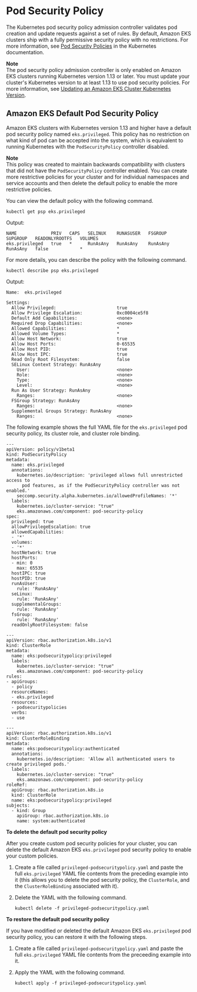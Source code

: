 # Pod Security Policy<a name="pod-security-policy"></a>

The Kubernetes pod security policy admission controller validates pod creation and update requests against a set of rules\. By default, Amazon EKS clusters ship with a fully permissive security policy with no restrictions\. For more information, see [Pod Security Policies](https://kubernetes.io/docs/concepts/policy/pod-security-policy/) in the Kubernetes documentation\.

**Note**  
The pod security policy admission controller is only enabled on Amazon EKS clusters running Kubernetes version 1\.13 or later\. You must update your cluster's Kubernetes version to at least 1\.13 to use pod security policies\. For more information, see [Updating an Amazon EKS Cluster Kubernetes Version](update-cluster.md)\.

## Amazon EKS Default Pod Security Policy<a name="default-psp"></a>

Amazon EKS clusters with Kubernetes version 1\.13 and higher have a default pod security policy named `eks.privileged`\. This policy has no restriction on what kind of pod can be accepted into the system, which is equivalent to running Kubernetes with the `PodSecurityPolicy` controller disabled\.

**Note**  
This policy was created to maintain backwards compatibility with clusters that did not have the `PodSecurityPolicy` controller enabled\. You can create more restrictive policies for your cluster and for individual namespaces and service accounts and then delete the default policy to enable the more restrictive policies\.

You can view the default policy with the following command\.

```
kubectl get psp eks.privileged
```

Output:

```
NAME             PRIV   CAPS   SELINUX    RUNASUSER   FSGROUP    SUPGROUP   READONLYROOTFS   VOLUMES
eks.privileged   true   *      RunAsAny   RunAsAny    RunAsAny   RunAsAny   false            *
```

For more details, you can describe the policy with the following command\.

```
kubectl describe psp eks.privileged
```

Output:

```
Name:  eks.privileged

Settings:
  Allow Privileged:                       true
  Allow Privilege Escalation:             0xc0004ce5f8
  Default Add Capabilities:               <none>
  Required Drop Capabilities:             <none>
  Allowed Capabilities:                   *
  Allowed Volume Types:                   *
  Allow Host Network:                     true
  Allow Host Ports:                       0-65535
  Allow Host PID:                         true
  Allow Host IPC:                         true
  Read Only Root Filesystem:              false
  SELinux Context Strategy: RunAsAny
    User:                                 <none>
    Role:                                 <none>
    Type:                                 <none>
    Level:                                <none>
  Run As User Strategy: RunAsAny
    Ranges:                               <none>
  FSGroup Strategy: RunAsAny
    Ranges:                               <none>
  Supplemental Groups Strategy: RunAsAny
    Ranges:                               <none>
```

The following example shows the full YAML file for the `eks.privileged` pod security policy, its cluster role, and cluster role binding\.

```
---
apiVersion: policy/v1beta1
kind: PodSecurityPolicy
metadata:
  name: eks.privileged
  annotations:
    kubernetes.io/description: 'privileged allows full unrestricted access to
      pod features, as if the PodSecurityPolicy controller was not enabled.'
    seccomp.security.alpha.kubernetes.io/allowedProfileNames: '*'
  labels:
    kubernetes.io/cluster-service: "true"
    eks.amazonaws.com/component: pod-security-policy
spec:
  privileged: true
  allowPrivilegeEscalation: true
  allowedCapabilities:
  - '*'
  volumes:
  - '*'
  hostNetwork: true
  hostPorts:
  - min: 0
    max: 65535
  hostIPC: true
  hostPID: true
  runAsUser:
    rule: 'RunAsAny'
  seLinux:
    rule: 'RunAsAny'
  supplementalGroups:
    rule: 'RunAsAny'
  fsGroup:
    rule: 'RunAsAny'
  readOnlyRootFilesystem: false

---
apiVersion: rbac.authorization.k8s.io/v1
kind: ClusterRole
metadata:
  name: eks:podsecuritypolicy:privileged
  labels:
    kubernetes.io/cluster-service: "true"
    eks.amazonaws.com/component: pod-security-policy
rules:
- apiGroups:
  - policy
  resourceNames:
  - eks.privileged
  resources:
  - podsecuritypolicies
  verbs:
  - use

---
apiVersion: rbac.authorization.k8s.io/v1
kind: ClusterRoleBinding
metadata:
  name: eks:podsecuritypolicy:authenticated
  annotations:
    kubernetes.io/description: 'Allow all authenticated users to create privileged pods.'
  labels:
    kubernetes.io/cluster-service: "true"
    eks.amazonaws.com/component: pod-security-policy
roleRef:
  apiGroup: rbac.authorization.k8s.io
  kind: ClusterRole
  name: eks:podsecuritypolicy:privileged
subjects:
  - kind: Group
    apiGroup: rbac.authorization.k8s.io
    name: system:authenticated
```

**To delete the default pod security policy**

After you create custom pod security policies for your cluster, you can delete the default Amazon EKS `eks.privileged` pod security policy to enable your custom policies\.

1. Create a file called `privileged-podsecuritypolicy.yaml` and paste the full `eks.privileged` YAML file contents from the preceding example into it \(this allows you to delete the pod security policy, the `ClusterRole`, and the `ClusterRoleBinding` associated with it\)\.

1. Delete the YAML with the following command\.

   ```
   kubectl delete -f privileged-podsecuritypolicy.yaml
   ```

**To restore the default pod security policy**

If you have modified or deleted the default Amazon EKS `eks.privileged` pod security policy, you can restore it with the following steps\.

1. Create a file called `privileged-podsecuritypolicy.yaml` and paste the full `eks.privileged` YAML file contents from the preceeding example into it\.

1. Apply the YAML with the following command\.

   ```
   kubectl apply -f privileged-podsecuritypolicy.yaml
   ```